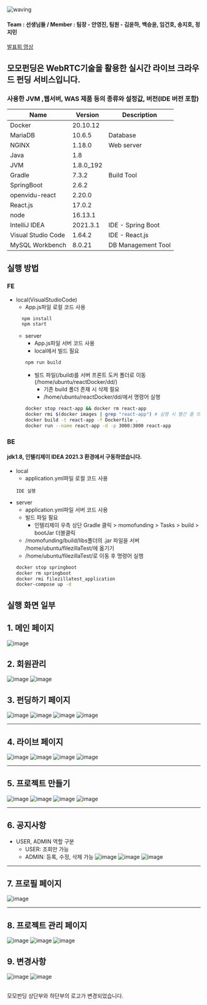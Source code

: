 ![waving](https://capsule-render.vercel.app/api?type=waving&height=200&text=✨모모펀딩✨&fontAlign=50&fontAlignY=40&color=gradient)


#### Team : 선생님들 / Member : 팀장 - 안영진, 팀원 - 김윤하, 백승윤, 임건호, 송지호, 정지민                  
[발표회 영상](https://youtu.be/oX-1kP-MaEo)

## 모모펀딩은 WebRTC기술을 활용한 실시간 라이브 크라우드 펀딩 서비스입니다.

### 사용한 JVM ,웹서버, WAS 제품 등의 종류와 설정값, 버전(IDE 버전 포함)
| Name               | Version       | Description                |
| ------------------ | ------------- | -------------------------- |
| Docker             | 20.10.12      |                            |
| MariaDB            | 10.6.5        | Database                   |
| NGINX              | 1.18.0        | Web server                 |
| Java               | 1.8           |                            |
| JVM                | 1.8.0_192     |                            |
| Gradle             | 7.3.2         | Build Tool                 |
| SpringBoot         | 2.6.2         |                            |
| openvidu-react     | 2.20.0        |                            |
| React.js           | 17.0.2        |                            |
| node               | 16.13.1       |                            |
| IntelliJ IDEA      | 2021.3.1      | IDE - Spring Boot          |
| Visual Studio Code | 1.64.2        | IDE - React.js             |
| MySQL Workbench    | 8.0.21        | DB Management Tool         |

## 실행 방법
### FE
* local(VisualStudioCode)
    * App.js파일 로컬 코드 사용
  ```bash
    npm install
    npm start
  ```
  * server
    * App.js파일 서버 코드 사용
    * local에서 빌드 필요
    ```bash
    npm run build
    ```
    * 빌드 파일(/build)를 서버 프론트 도커 폴더로 이동(/home/ubuntu/reactDocker/dd/)
      * 기존 build 폴더 존재 시 삭제 필요
      * /home/ubuntu/reactDocker/dd/에서 명령어 실행
    ```bash
    docker stop react-app && docker rm react-app
    docker rmi $(docker images | grep "react-app") # 실행 시 빨간 줄 뜨면 한번 더 입력
    docker build -t react-app -f Dockerfile .
    docker run --name react-app -d -p 3000:3000 react-app
    ```

### BE
#### jdk1.8, 인텔리제이 IDEA 2021.3 환경에서 구동하였습니다.
* local
    * application.yml파일 로컬 코드 사용
    ```
    IDE 실행
    ```
* server
    * application.yml파일 서버 코드 사용
    * 빌드 파일 필요
      * 인텔리제이 우측 상단 Gradle 클릭 > momofunding > Tasks > build > bootJar 더블클릭
    * /momofunding/build/libs폴더의 .jar 파일을 서버 /home/ubuntu/filezillaTest/에 옮기기
    * /home/ubuntu/filezillaTest/로 이동 후 명령어 실행
    ```bash
    docker stop springboot
    docker rm springboot
    docker rmi filezillatest_application
    docker-compose up -d
    ```

## 실행 화면 일부
## **1. 메인 페이지**
![image](https://user-images.githubusercontent.com/31895069/156505923-c3aed3a1-fa23-48ba-bdc3-9b674dbe308a.png)

## **2. 회원관리**
![image](https://user-images.githubusercontent.com/31895069/156505968-d1c6b8de-b355-4350-b1b6-f1e7a441a4cc.png)
![image](https://user-images.githubusercontent.com/31895069/156505971-4556644b-ac6c-41ab-bc34-57fd35509ecb.png)


## **3. 펀딩하기 페이지**
![image](https://user-images.githubusercontent.com/31895069/156506013-b49729a6-7d17-4ff2-91d5-fa41e781af08.png)
![image](https://user-images.githubusercontent.com/31895069/156506019-b24e0362-b595-4457-951e-5a4641559ff1.png)
![image](https://user-images.githubusercontent.com/31895069/156506026-e3e3ac31-5632-4e87-a89a-ef954c2b3744.png)
![image](https://user-images.githubusercontent.com/31895069/156506030-4ccd79ee-8664-4bdb-9cb9-fa73f6d4adaa.png)


---

## **4. 라이브 페이지**
![image](https://user-images.githubusercontent.com/31895069/156506068-f03d64e5-6107-4996-9956-a74ac06c81af.png)
![image](https://user-images.githubusercontent.com/31895069/156506074-c3598536-6c30-44df-8bd3-46fa265eeebc.png)
![image](https://user-images.githubusercontent.com/31895069/156506085-a8ebd4e4-0a98-4bf6-8f7e-08eba2f84f8d.png)
![image](https://user-images.githubusercontent.com/31895069/156506088-1a4384c1-45fb-48fa-a577-4c2ac319de8c.png)

---

## **5. 프로젝트 만들기**
![image](https://user-images.githubusercontent.com/31895069/156506108-dd15e66f-4fdb-4b1b-966f-bc7a9af750b7.png)
![image](https://user-images.githubusercontent.com/31895069/156506111-65cb5977-96cb-4084-a783-0483bc688318.png)
![image](https://user-images.githubusercontent.com/31895069/156506121-f3872963-fae2-465f-ae87-f4c0d36a7875.png)
![image](https://user-images.githubusercontent.com/31895069/156506125-6cfd151e-f809-4a8c-80dd-dc9892458398.png)

---

## **6. 공지사항**
- USER, ADMIN 역할 구분
  - USER: 조회만 가능
  - ADMIN: 등록, 수정, 삭제 가능
![image](https://user-images.githubusercontent.com/31895069/156506139-31b092e1-12ab-4277-a1d7-382f1294e238.png)
![image](https://user-images.githubusercontent.com/31895069/156506141-d6e0b74b-4890-4e3d-8848-9055d40db6b9.png)
![image](https://user-images.githubusercontent.com/31895069/156506146-374c1750-e3ff-458a-a3ab-927eb6fcdf6f.png)

---

## **7. 프로필 페이지**
![image](https://user-images.githubusercontent.com/31895069/156506157-4d51f467-67b3-48c6-857a-98f39ca13151.png)

---

## **8. 프로젝트 관리 페이지**
![image](https://user-images.githubusercontent.com/31895069/156506175-da8df9d3-8dfd-452d-b225-24c20eddae5a.png)
![image](https://user-images.githubusercontent.com/31895069/156506182-208e0b04-e99a-4c1c-a73c-651d90a39188.png)
![image](https://user-images.githubusercontent.com/31895069/156506184-69051e43-b7d8-461c-9857-aaf95c552aa0.png)


## **9. 변경사항**
![image](https://user-images.githubusercontent.com/31895069/156506194-2dc4a815-9d86-4393-b9a0-660ba7d91302.png)
![image](https://user-images.githubusercontent.com/31895069/156506200-872ca968-3398-42e2-b790-8a5d5d3ce5a6.png)

<br/>
모모펀딩 상단부와 하단부의 로고가 변경되었습니다.


